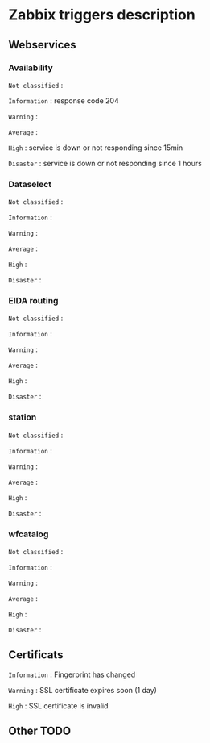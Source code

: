 #  Zabbix triggers description
## Webservices
### Availability

`Not classified` :

`Information` : response code 204

`Warning` : 

`Average` : 

`High` : service is down or not responding since 15min

`Disaster` : service is down or not responding since 1 hours

### Dataselect

`Not classified` :

`Information` :

`Warning` : 

`Average` : 

`High` : 

`Disaster` : 

### EIDA routing

`Not classified` :

`Information` :

`Warning` : 

`Average` : 

`High` : 

`Disaster` : 

### station

`Not classified` :

`Information` :

`Warning` : 

`Average` : 

`High` : 

`Disaster` : 

### wfcatalog

`Not classified` :

`Information` :

`Warning` : 

`Average` : 

`High` : 

`Disaster` : 

## Certificats

`Information` : Fingerprint has changed

`Warning` : SSL certificate expires soon (1 day)

`High` : SSL certificate is invalid


## Other TODO
